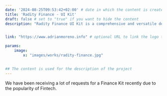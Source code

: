 ```yaml
---
date: '2024-08-25T09:53:42+02:00' # date in which the content is created - defaults to "today"
title: 'Radity Finance - UI Kit'
draft: false # set to "true" if you want to hide the content 
description: "Radity Finance UI Kit is a comprehensive and versatile design system tailored for financial applications. It offers a wide range of components and templates to streamline the development process and ensure a consistent user experience."


link: "https://www.adrianmoreno.info" # optional URL to link the logo to

params:
    image:  
        x: "images/works/radity-finance.jpg"
    

## The content is used for the description of the project
---
```


We have been receiving a lot of requests for a Finance Kit recently due to the popularity of Fintech.